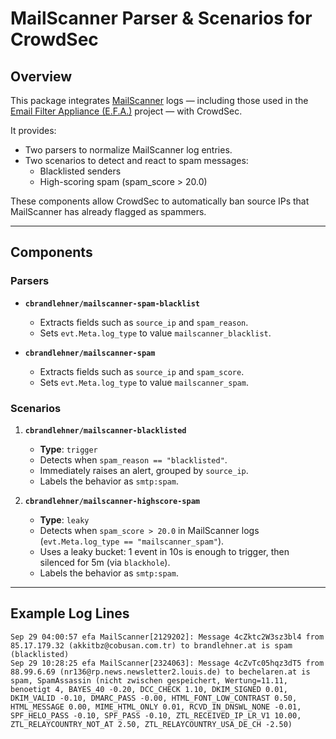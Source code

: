 # MailScanner Parser & Scenarios for CrowdSec

## Overview

This package integrates [MailScanner](https://www.mailscanner.info/) logs — including those used in the [Email Filter Appliance (E.F.A.)](https://efa-project.org) project — with CrowdSec.  

It provides:

- Two parsers to normalize MailScanner log entries.
- Two scenarios to detect and react to spam messages:
  - Blacklisted senders
  - High-scoring spam (spam_score > 20.0)

These components allow CrowdSec to automatically ban source IPs that MailScanner has already flagged as spammers.

---

## Components

### Parsers
- **`cbrandlehner/mailscanner-spam-blacklist`**
  - Extracts fields such as `source_ip` and `spam_reason`.
  - Sets `evt.Meta.log_type` to value `mailscanner_blacklist`.

- **`cbrandlehner/mailscanner-spam`**
  - Extracts fields such as `source_ip` and `spam_score`.
  - Sets `evt.Meta.log_type` to value `mailscanner_spam`.

### Scenarios
1. **`cbrandlehner/mailscanner-blacklisted`**
   - **Type**: `trigger`
   - Detects when `spam_reason == "blacklisted"`.
   - Immediately raises an alert, grouped by `source_ip`.
   - Labels the behavior as `smtp:spam`.

2. **`cbrandlehner/mailscanner-highscore-spam`**
   - **Type**: `leaky`
   - Detects when `spam_score > 20.0` in MailScanner logs (`evt.Meta.log_type == "mailscanner_spam"`).
   - Uses a leaky bucket: 1 event in 10s is enough to trigger, then silenced for 5m (via `blackhole`).
   - Labels the behavior as `smtp:spam`.

---

## Example Log Lines

```text
Sep 29 04:00:57 efa MailScanner[2129202]: Message 4cZktc2W3sz3bl4 from 85.17.179.32 (akkitbz@cobusan.com.tr) to brandlehner.at is spam (blacklisted)
Sep 29 10:28:25 efa MailScanner[2324063]: Message 4cZvTc05hqz3dT5 from 88.99.6.69 (nr136@rp.news.newsletter2.louis.de) to bechelaren.at is spam, SpamAssassin (nicht zwischen gespeichert, Wertung=11.11, benoetigt 4, BAYES_40 -0.20, DCC_CHECK 1.10, DKIM_SIGNED 0.01, DKIM_VALID -0.10, DMARC_PASS -0.00, HTML_FONT_LOW_CONTRAST 0.50, HTML_MESSAGE 0.00, MIME_HTML_ONLY 0.01, RCVD_IN_DNSWL_NONE -0.01, SPF_HELO_PASS -0.10, SPF_PASS -0.10, ZTL_RECEIVED_IP_LR_V1 10.00, ZTL_RELAYCOUNTRY_NOT_AT 2.50, ZTL_RELAYCOUNTRY_USA_DE_CH -2.50)
